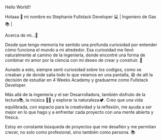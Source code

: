 Hello World!!

Holaaa 👋 mi nombre es Stephanie
Fullstack Developer 💻 | Ingeniero de Gas 📚 |

Acerca de mi...🌱

Desde que tengo memoria he sentido una profunda curiosidad por entender cómo funciona el mundo a mi alrededor. Esa curiosidad me llevó naturalmente al camino de la ingeniería, donde encontré una forma de combinar mi amor por la ciencia con mi deseo de crear y construir. 🔭 

Aunado a esto, siempre senti curiosidad sobre los codigos, como se creaban y de donde salia todo lo que veiamos en una pantalla, 😄 de alli la decisión de estudiar en 4 Weeks Academy y graduarme como Fullstack Developer.

Más allá de la ingeniería y el ser Desarrolladora, también disfruto de la lectura📚, la música 💃🏽 y explorar la naturaleza🏕️. Creo que una vida equilibrada, con espacio para la creatividad y la reflexión, me ayuda a ser mejor en lo que hago y a enfrentar cada proyecto con una mente abierta y fresca.

Estoy en constante búsqueda de proyectos que me desafíen y me permitan crecer, no solo como profesional, sino también como persona. 📚
